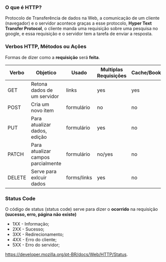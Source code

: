 ### O que é HTTP?

Protocolo de Transferência de dados na Web, a comunicação de um cliente (navegador) e o servidor acontece graças a esse protocolo, **Hyper Text Transfer Protocol**, o cliente manda uma requisição sobre uma pesquisa no google, e essa requisição e o servidor tem a tarefa de enviar a resposta.

### Verbos HTTP, Métodos ou Ações

Formas de dizer como a **requisição** será **feita**.

| Verbo  | Objetico                           | Usado       | Multiplas Requisições | Cache/BookMark |
| ------ | ---------------------------------- | ----------- | --------------------- | -------------- |
| GET    | Retona dados de um servidor        | links       | yes                   | yes            |
| POST   | Cria um novo item                  | formulário  | no                    | no             |
| PUT    | Para atualizar dados, edição       | formulário  | yes                   | no             |
| PATCH  | Para atualizar campos parcialmente | formulário  | no/yes                | no             |
| DELETE | Serve para exlcuir dados           | forms/links | yes                   | no             |

### Status Code

O código de status (status code) serve para dizer o **ocorrido** na requisição **(sucesso, erro, página não existe)**

- 1XX - Informação;
- 2XX - Sucesso;
- 3XX - Redirecionamento;
- 4XX - Erro do cliente;
- 5XX - Erro do servidor;

https://developer.mozilla.org/pt-BR/docs/Web/HTTP/Status.
